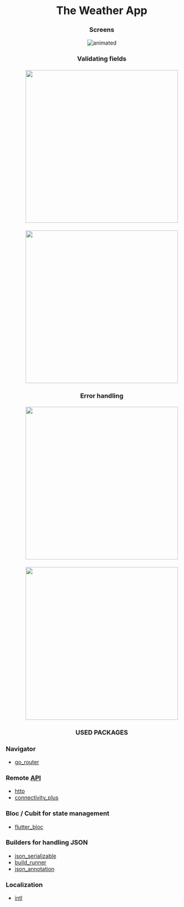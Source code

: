<h1 align="center">The Weather App</h1> 


<h3 align="center">Screens</h3> 

<p align="center">
  <img src="https://user-images.githubusercontent.com/91376345/236950679-5692804d-219e-40d6-8df1-f692578e8f53.gif" alt="animated" />
</p>



<h3 align="center">Validating fields</h3> 
<h4 align="center"><img src="https://user-images.githubusercontent.com/91376345/236950819-a57c75da-46bf-4f18-9e1f-517fa43dc324.png" width="400" /></h4>
<h4 align="center"><img src="https://user-images.githubusercontent.com/91376345/236950824-6f6ae2ef-7879-43d1-a3ef-f63ee7b5d502.png" width="400" /></h4>

<h3 align="center">Error handling</h3> 
<h4 align="center"><img src="https://user-images.githubusercontent.com/91376345/236950832-2ee77985-fd2d-45d8-bfbc-289841b474e0.png" width="400" /></h4>
<h4 align="center"><img src="https://user-images.githubusercontent.com/91376345/236950841-0db6de4b-0ad8-4c5c-a3dd-f648adfc030a.png" width="400" /></h4>

<h3 align="center">USED PACKAGES</h3>

### Navigator
* [go_router](https://pub.dev/packages/go_router)

### Remote [API](https://openweathermap.org/)
* [http](https://pub.dev/packages/http)
* [connectivity_plus](https://pub.dev/packages/connectivity_plus)

### Bloc / Cubit for state management
* [flutter_bloc](https://pub.dev/packages/flutter_bloc)

### Builders for handling JSON
* [json_serializable](https://pub.dev/packages/json_serializable)
* [build_runner](https://pub.dev/packages/build_runner)
* [json_annotation](https://pub.dev/packages/json_annotation)

###  Localization
* [intl](https://pub.dev/packages/intl)








